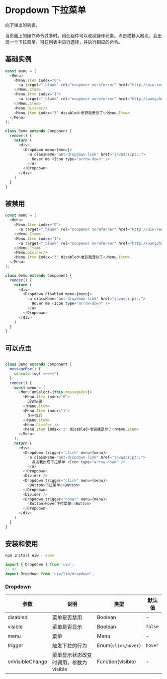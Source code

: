 Dropdown 下拉菜单
===

向下弹出的列表。

当页面上的操作命令过多时，用此组件可以收纳操作元素。点击或移入触点，会出现一个下拉菜单。可在列表中进行选择，并执行相应的命令。

## 基础实例

<!--DemoStart--> 
```js
const menu = (
  <Menu>
    <Menu.Item index="0">
      <a target="_blank" rel="noopener noreferrer" href="http://uiw-react.github.io/">UI组件库官方文档</a>
    </Menu.Item>
    <Menu.Item index="1">
      <a target="_blank" rel="noopener noreferrer" href="http://wangchujiang.com/">个人网站</a>
    </Menu.Item>
    <Menu.Divider/>
    <Menu.Item index="3" disabled>老铁就是你了</Menu.Item>
  </Menu>
);

class Demo extends Component {
  render() {
    return (
      <div>
        <Dropdown menu={menu}>
          <a className="ant-dropdown-link" href="javascript:;">
            Hover me <Icon type="arrow-down" />
          </a>
        </Dropdown>
      </div>
    )
  }
}
```
<!--End-->


## 被禁用

<!--DemoStart--> 
```js
const menu = (
  <Menu>
    <Menu.Item index="0">
      <a target="_blank" rel="noopener noreferrer" href="http://uiw-react.github.io/">UI组件库官方文档</a>
    </Menu.Item>
    <Menu.Item index="1">
      <a target="_blank" rel="noopener noreferrer" href="http://wangchujiang.com/">个人网站</a>
    </Menu.Item>
    <Menu.Divider/>
    <Menu.Item index="3" disabled>老铁就是你了</Menu.Item>
  </Menu>
);

class Demo extends Component {
  render() {
    return (
      <div>
        <Dropdown disabled menu={menu}>
          <a className="ant-dropdown-link" href="javascript:;">
            Hover me <Icon type="arrow-down" />
          </a>
        </Dropdown>
      </div>
    )
  }
}
```
<!--End-->


## 可以点击

<!--DemoStart--> 
```js

class Demo extends Component {
  messageBox() {
    console.log('====>')
  }
  render() {
    const menu = (
      <Menu onSelect={this.messageBox}>
        <Menu.Item index="0">
          历史记录
        </Menu.Item>
        <Menu.Item index="1">
          关于我们
        </Menu.Item>
        <Menu.Divider />
        <Menu.Item index="3" disabled>老铁就是你了</Menu.Item>
      </Menu>
    );
    return (
      <div>
        <Dropdown trigger="click" menu={menu}>
          <a className="ant-dropdown-link" href="javascript:;">
            点击我出现下拉菜单 <Icon type="arrow-down" />
          </a>
        </Dropdown>
        <Divider />
        <Dropdown trigger="click" menu={menu}>
          <Button>下拉菜单</Button>
        </Dropdown>
        <Divider />
        <Dropdown trigger="hover" menu={menu}>
          <Button>Hover下拉菜单</Button>
        </Dropdown>
      </div>
    )
  }
}
```
<!--End-->


## 安装和使用

```bash
npm install uiw --save
```

```js
import { Dropdown } from 'uiw';
// or
import Dropdown from 'uiw/lib/dropdown';
```
### Dropdown

| 参数 | 说明 | 类型 | 默认值 |
| ----- | ----- | ----- | ----- |
| disabled | 菜单是否禁用 |	Boolean	| - |
| visible | 菜单是否显示 |	Boolean	| `false` |
| menu | 菜单 |	Menu	| - |
| trigger | 触发下拉的行为 |	Enum{`click`,`hover`}	| `hover` |
| onVisibleChange | 菜单显示状态改变时调用，参数为 visible |	Function(visible)	| - |
